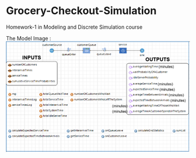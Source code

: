 # Grocery-Checkout-Simulation
Homework-1 in Modeling and Discrete Simulation course

The Model Image :
![Model Image](/Model.PNG)
